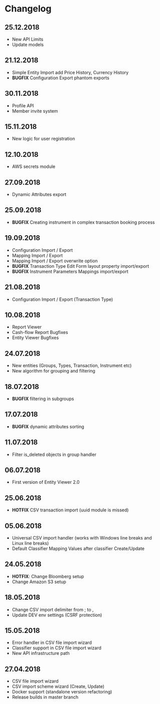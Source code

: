 # Changelog

## 25.12.2018
- New API Limits
- Update models

## 21.12.2018

- Simple Entity Import add Price History, Currency History
- **BUGFIX** Configuration Export phantom exports

## 30.11.2018

- Profile API
- Member invite system

## 15.11.2018

- New logic for user registration

## 12.10.2018

- AWS secrets module

## 27.09.2018
- Dynamic Attributes export

## 25.09.2018
- **BUGFIX** Creating instrument in complex transaction booking process 

## 19.09.2018
- Configuration Import / Export
- Mapping Import / Export
- Mapping Import / Export overwrite option
- **BUGFIX** Transaction Type Edit Form layout property import/export
- **BUGFIX** Instrument Parameters Mappings import/export

## 21.08.2018
- Configuration Import / Export (Transaction Type)

## 10.08.2018
- Report Viewer
- Cash-flow Report Bugfixes
- Entity Viewer Bugfixes

## 24.07.2018
- New entities (Groups, Types, Transaction, Instrument etc)
- New algorithm for grouping and filtering

## 18.07.2018
- **BUGFIX** filtering in subgroups

## 17.07.2018

- **BUGFIX** dynamic attributes sorting

## 11.07.2018

- Filter is_deleted objects in group handler

## 06.07.2018

- First version of Entity Viewer 2.0

## 25.06.2018

- **HOTFIX** CSV transaction import (uuid module is missed)

## 05.06.2018

- Universal CSV import handler (works with Windows line breaks and Linux line breaks)
- Default Classifier Mapping Values after classifier Create/Update

## 24.05.2018

- **HOTFIX**: Change Bloomberg setup
- Change Amazon S3 setup

## 18.05.2018

- Change CSV import delimiter from ; to ,
- Update DEV env settings (CSRF protection)

## 15.05.2018

- Error handler in CSV file import wizard
- Classifier support in CSV file import wizard
- New API infrastructure path

## 27.04.2018

- CSV file import wizard
- CSV import scheme wizard (Create, Update)
- Docker support (standalone version refactoring)
- Release builds in master branch